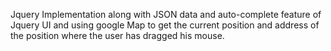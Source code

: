 Jquery Implementation along with JSON data and auto-complete feature of Jquery UI and using google Map to get the current 
position and address of the position where the user has dragged his mouse.
